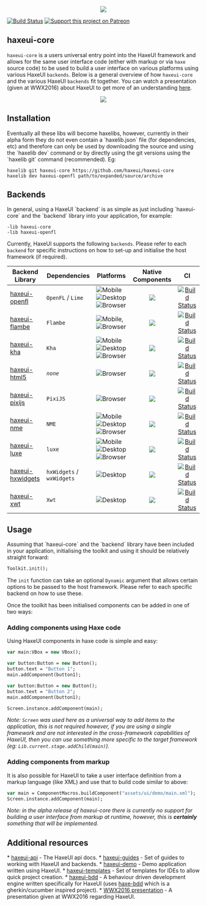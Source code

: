<p align="center">
  <img src="https://dl.dropboxusercontent.com/u/26678671/haxeui2-warning.png"/>
</p>

[![Build Status](https://travis-ci.org/haxeui/haxeui-core.svg?branch=master)](https://travis-ci.org/haxeui/haxeui-core)
[![Support this project on Patreon](https://dl.dropboxusercontent.com/u/26678671/patreon_button.png)](https://www.patreon.com/haxeui)

<h2>haxeui-core</h2>

`haxeui-core` is a users universal entry point into the HaxeUI framework and allows for the same user interface code (either with markup or via `haxe` source code) to be used to build a user interface on various platforms using various HaxeUI `backends`. Below is a general overview of how `haxeui-core` and the various HaxeUI `backends` fit together. You can watch a presentation (given at WWX2016) about HaxeUI to get more of an understanding <a href="https://www.youtube.com/watch?v=L8J8qrR2VSg&feature=youtu.be">here</a>.

<p align="center">
  <img src="https://dl.dropboxusercontent.com/u/26678671/haxeui-overview.png"/>
</p>

<h2>Installation</h2>
Eventually all these libs will become haxelibs, however, currently in their alpha form they do not even contain a `haxelib.json` file (for dependencies, etc) and therefore can only be used by downloading the source and using the `haxelib dev` command or by directly using the git versions using the `haxelib git` command (recommended). Eg:

```
haxelib git haxeui-core https://github.com/haxeui/haxeui-core
haxelib dev haxeui-openfl path/to/expanded/source/archive
```


<h2>Backends</h2>
In general, using a HaxeUI `backend` is as simple as just including `haxeui-core` and the `backend` library into your application, for example:

```
-lib haxeui-core
-lib haxeui-openfl
```

Currently, HaxeUI supports the following `backends`. Please refer to each `backend` for specific instructions on how to set-up and initialise the host framework (if required).

| Backend Library                   | Dependencies        | Platforms | Native Components | CI |
| ------------- | -----------------------| ----------------- | :-----: | :------: |
| <a href="https://github.com/haxeui/haxeui-openfl">haxeui-openfl</a> | `OpenFL` / `Lime` | <img src="https://dl.dropboxusercontent.com/u/26678671/mobile.png" title="Mobile"> <img src="https://dl.dropboxusercontent.com/u/26678671/desktop.png" title="Desktop"> <img src="https://dl.dropboxusercontent.com/u/26678671/browser.png" title="Browser"> | <img src="https://dl.dropboxusercontent.com/u/26678671/cross.png"> | [![Build Status](https://travis-ci.org/haxeui/haxeui-openfl.svg?branch=master)](https://travis-ci.org/haxeui/haxeui-openfl) |
| <a href="https://github.com/haxeui/haxeui-flambe">haxeui-flambe</a> | `Flambe` | <img src="https://dl.dropboxusercontent.com/u/26678671/mobile.png" title="Mobile">, <img src="https://dl.dropboxusercontent.com/u/26678671/browser.png" title="Browser"> | <img src="https://dl.dropboxusercontent.com/u/26678671/cross.png"> | [![Build Status](https://travis-ci.org/haxeui/haxeui-flambe.svg?branch=master)](https://travis-ci.org/haxeui/haxeui-flambe) |
| <a href="https://github.com/haxeui/haxeui-kha">haxeui-kha</a> | `Kha` | <img src="https://dl.dropboxusercontent.com/u/26678671/mobile.png" title="Mobile"> <img src="https://dl.dropboxusercontent.com/u/26678671/desktop.png" title="Desktop"> <img src="https://dl.dropboxusercontent.com/u/26678671/browser.png" title="Browser"> | <img src="https://dl.dropboxusercontent.com/u/26678671/cross.png"> | [![Build Status](https://travis-ci.org/haxeui/haxeui-kha.svg?branch=master)](https://travis-ci.org/haxeui/haxeui-kha) |
| <a href="https://github.com/haxeui/haxeui-html5">haxeui-html5</a> | _`none`_ | <img src="https://dl.dropboxusercontent.com/u/26678671/browser.png" title="Browser"> | <img src="https://dl.dropboxusercontent.com/u/26678671/tick.png"> | [![Build Status](https://travis-ci.org/haxeui/haxeui-html5.svg?branch=master)](https://travis-ci.org/haxeui/haxeui-html5) |
| <a href="https://github.com/haxeui/haxeui-pixijs">haxeui-pixijs</a> | `PixiJS` | <img src="https://dl.dropboxusercontent.com/u/26678671/browser.png" title="Browser"> | <img src="https://dl.dropboxusercontent.com/u/26678671/cross.png"> | [![Build Status](https://travis-ci.org/haxeui/haxeui-pixijs.svg?branch=master)](https://travis-ci.org/haxeui/haxeui-pixijs) |
| <a href="https://github.com/haxeui/haxeui-nme">haxeui-nme</a> | `NME` | <img src="https://dl.dropboxusercontent.com/u/26678671/mobile.png" title="Mobile"> <img src="https://dl.dropboxusercontent.com/u/26678671/desktop.png" title="Desktop"> <img src="https://dl.dropboxusercontent.com/u/26678671/browser.png" title="Browser"> | <img src="https://dl.dropboxusercontent.com/u/26678671/cross.png"> | [![Build Status](https://travis-ci.org/haxeui/haxeui-nme.svg?branch=master)](https://travis-ci.org/haxeui/haxeui-nme) |
| <a href="https://github.com/haxeui/haxeui-luxe">haxeui-luxe</a> | `luxe` | <img src="https://dl.dropboxusercontent.com/u/26678671/mobile.png" title="Mobile"> <img src="https://dl.dropboxusercontent.com/u/26678671/desktop.png" title="Desktop"> <img src="https://dl.dropboxusercontent.com/u/26678671/browser.png" title="Browser"> | <img src="https://dl.dropboxusercontent.com/u/26678671/cross.png"> | [![Build Status](https://travis-ci.org/haxeui/haxeui-luxe.svg?branch=master)](https://travis-ci.org/haxeui/haxeui-luxe) |
| <a href="https://github.com/haxeui/haxeui-hxwidgets">haxeui-hxwidgets</a> | `hxWidgets` / `wxWidgets` | <img src="https://dl.dropboxusercontent.com/u/26678671/desktop.png" title="Desktop"> | <img src="https://dl.dropboxusercontent.com/u/26678671/tick.png"> | [![Build Status](https://travis-ci.org/haxeui/haxeui-hxwidgets.svg?branch=master)](https://travis-ci.org/haxeui/haxeui-hxwidgets) |
| <a href="https://github.com/haxeui/haxeui-xwt">haxeui-xwt</a> | `Xwt` | <img src="https://dl.dropboxusercontent.com/u/26678671/desktop.png" title="Desktop"> | <img src="https://dl.dropboxusercontent.com/u/26678671/tick.png"> | [![Build Status](https://travis-ci.org/haxeui/haxeui-xwt.svg?branch=master)](https://travis-ci.org/haxeui/haxeui-xwt) |


<h2>Usage</h2>
Assuming that `haxeui-core` and the `backend` library have been included in your application, initialising the toolkit and using it should be relatively straight forward:

```haxe
Toolkit.init();
```

The `init` function can take an optional `Dynamic` argument that allows certain options to be passed to the host framework. Please refer to each specific backend on how to use these. 

Once the toolkit has been initialised components can be added in one of two ways:

<h3>Adding components using Haxe code</h3>
Using HaxeUI components in haxe code is simple and easy:

```haxe
var main:VBox = new VBox();

var button:Button = new Button();
button.text = "Button 1";
main.addComponent(button1);

var button:Button = new Button();
button.text = "Button 2";
main.addComponent(button1);

Screen.instance.addComponent(main);
```

_Note: `Screen` was used here as a universal way to add items to the application, this is not required however, if you are using a single framework and are not interested in the cross-framework capabilities of HaxeUI, then you can use something more specific to the target framework (eg: `Lib.current.stage.addChild(main)`)._

<h3>Adding components from markup</h3>
It is also possible for HaxeUI to take a user interface definition from a markup language (like XML) and use that to build code similar to above:

```haxe
var main = ComponentMacros.buildComponent("assets/ui/demo/main.xml");
Screen.instance.addComponent(main);
```

_Note: in the alpha release of haxeui-core there is currently no support for building a user interface from markup at runtime, however, this is **certainly** something that will be implemented._

<h2>Additional resources</h2>
* <a href="http://haxeui.github.io/haxeui-api/">haxeui-api</a> - The HaxeUI api docs.
* <a href="https://github.com/haxeui/haxeui-guides">haxeui-guides</a> - Set of guides to working with HaxeUI and backends.
* <a href="https://github.com/haxeui/haxeui-demo">haxeui-demo</a> - Demo application written using HaxeUI.
* <a href="https://github.com/haxeui/haxeui-templates">haxeui-templates</a> - Set of templates for IDEs to allow quick project creation.
* <a href="https://github.com/haxeui/haxeui-bdd">haxeui-bdd</a> - A behaviour driven development engine written specifically for HaxeUI (uses <a href="https://github.com/haxeui/haxe-bdd">haxe-bdd</a> which is a gherkin/cucumber inspired project).
* <a href="https://www.youtube.com/watch?v=L8J8qrR2VSg&feature=youtu.be">WWX2016 presentation</a> - A presentation given at WWX2016 regarding HaxeUI.

